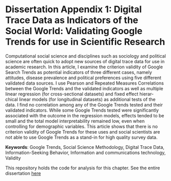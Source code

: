 # Dissertation Appendix 1: Digital Trace Data as Indicators of the Social World: Validating Google Trends for use in Scientific Research

Computational social science and disciplines such as sociology and political science are often quick to adopt new sources 
of digital trace data for use in academic research. In this article, I examine the criterion validity of Google Search Trends
as potential indicators of three different cases, namely attitudes, disease prevalence and political preferences using five
different validated data sources. I use Pearson and Repeated Measures Correlations between the Google Trends and the validated
indicators as well as multiple linear regression (for cross-sectional datasets) and fixed effect hierar- chical linear models
(for longitudinal datasets) as additional tests of the data. I find no correlation among any of the Google Trends tested and 
their validated indicators. While some Google Trends tested were significantly associated with the outcome in the regression 
models, effects tended to be small and the total model interpretability remained low, even when controlling for demographic 
variables. This article shows that there is no criterion validity of Google Trends for these uses and social scientists are 
not able to use Google Trends as a stand-in for high quality survey data.


**Keywords**: Google Trends, Social Science Methodology, Digital Trace Data, Information-Seeking Behavior, Information and communications technology, Validity

This repository holds the code for analysis for this chapter. See the entire dissertation [here](https://www.proquest.com/docview/2664174267?pq-origsite=gscholar&fromopenview=true)
